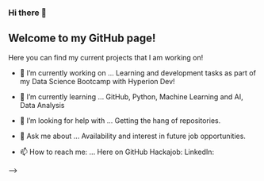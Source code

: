 ### Hi there 👋
## Welcome to my GitHub page!

Here you can find my current projects that I am working on!

- 🔭 I’m currently working on ...
Learning and development tasks as part of my Data Science Bootcamp with Hyperion Dev!

- 🌱 I’m currently learning ...
GitHub, Python, Machine Learning and AI, Data Analysis

- 🤔 I’m looking for help with ...
Getting the hang of repositories.

- 💬 Ask me about ...
Availability and interest in future job opportunities.

- 📫 How to reach me: ...
Here on GitHub
Hackajob:
LinkedIn:

-->
